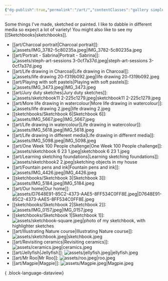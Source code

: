 ```yaml
---
{"dg-publish":true,"permalink":"/art/","contentClasses":"gallery simple","tags":["not-writing"],"noteIcon":""}
---
```



Some things I've made, sketched or painted. I like to dabble in different media so expect a lot of variety! You might also like to see my [[Sketchbooks\|sketchbooks]].

- [[art/Charcoal portrait\|Charcoal portrait]]: ![assets/IMG_3782-5c80235a.jpeg|IMG_3782-5c80235a.jpeg](/img/user/assets/IMG_3782-5c80235a.jpeg)
- [[art/Portrait - Sabrina\|Portrait - Sabrina]]: ![assets/steph-art-sessions 3-0cf7a37d.jpeg|steph-art-sessions 3-0cf7a37d.jpeg](/img/user/assets/steph-art-sessions%203-0cf7a37d.jpeg)
- [[art/Life drawing in Charcoal\|Life drawing in Charcoal]]: ![assets/life drawing 20-f319b092.jpeg|life drawing 20-f319b092.jpeg](/img/user/assets/life%20drawing%2020-f319b092.jpeg)
- [[art/Playing with soft pastels\|Playing with soft pastels]]: ![assets/IMG_3473.jpeg|IMG_3473.jpeg](/img/user/assets/IMG_3473.jpeg)
- [[art/Jury duty sketches\|Jury duty sketches]]: ![assets/sketchbook11 2-225c1279.jpeg|sketchbook11 2-225c1279.jpeg](/img/user/assets/sketchbook11%202-225c1279.jpeg)
- [[art/More life drawing in watercolour\|More life drawing in watercolour]]: ![assets/life drawing 2.jpeg|life drawing 2.jpeg](/img/user/assets/life%20drawing%202.jpeg)
- [[sketchbooks/Sketchbook 6\|Sketchbook 6]]: ![assets/IMG_5667.jpeg|IMG_5667.jpeg](/img/user/assets/IMG_5667.jpeg)
- [[art/Life drawing in watercolour\|Life drawing in watercolour]]: ![assets/IMG_5618.jpeg|IMG_5618.jpeg](/img/user/assets/IMG_5618.jpeg)
- [[art/Life drawing in different media\|Life drawing in different media]]: ![assets/IMG_5098.jpeg|IMG_5098.jpeg](/img/user/assets/IMG_5098.jpeg)
- [[art/One Week 100 People challenge\|One Week 100 People challenge]]: ![assets/sketchbook 6 23 1.jpeg|sketchbook 6 23 1.jpeg](/img/user/assets/sketchbook%206%2023%201.jpeg)
- [[art/Learning sketching foundations\|Learning sketching foundations]]: ![assets/sketchbook2 2.jpeg|sketching objects in my house](/img/user/assets/sketchbook2%202.jpeg)
- [[art/Fountain pens and ink\|Fountain pens and ink]]: ![assets/IMG_4426.jpeg|IMG_4426.jpeg](/img/user/assets/IMG_4426.jpeg)
- [[sketchbooks/Sketchbook 3\|Sketchbook 3]]: ![assets/IMG_5184.jpeg|IMG_5184.jpeg](/img/user/assets/IMG_5184.jpeg)
- [[art/Our home\|Our home]]: ![assets/D7648E91-85C2-4373-AAE5-8FF534C0FF8E.jpeg|D7648E91-85C2-4373-AAE5-8FF534C0FF8E.jpeg](/img/user/assets/D7648E91-85C2-4373-AAE5-8FF534C0FF8E.jpeg)
- [[sketchbooks/Sketchbook 2\|Sketchbook 2]]: ![assets/IMG_0157.jpeg|IMG_0157.jpeg](/img/user/assets/IMG_0157.jpeg)
- [[sketchbooks/Sketchbook 1\|Sketchbook 1]]: ![assets/sketchbook-square.jpeg|photo of my sketchbook, with highlighter sketches](/img/user/assets/sketchbook-square.jpeg)
- [[art/Illustrating Nature course\|Illustrating Nature course]]: ![assets/sketchbook.jpeg|sketchbook.jpeg](/img/user/assets/sketchbook.jpeg)
- [[art/Revisiting ceramics\|Revisiting ceramics]]: ![assets/ceramics.jpeg|ceramics.jpeg](/img/user/assets/ceramics.jpeg)
- [[art/Jellyfish\|Jellyfish]]: ![assets/jellyfish.jpeg|jellyfish.jpeg](/img/user/assets/jellyfish.jpeg)
- [[art/Mr Roo\|Mr Roo]]: ![assets/roo.jpeg|roo.jpeg](/img/user/assets/roo.jpeg)
- [[art/Magpie\|Magpie]]: ![assets/Magpie.jpeg|Magpie.jpeg](/img/user/assets/Magpie.jpeg)

{ .block-language-dataview}